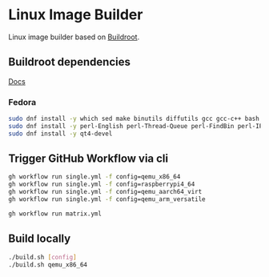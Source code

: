# Linux Image Builder

Linux image builder based on [Buildroot](https://buildroot.org).

## Buildroot dependencies

[Docs](https://buildroot.org/downloads/manual/manual.html#requirement)

### Fedora

```sh
sudo dnf install -y which sed make binutils diffutils gcc gcc-c++ bash patch gzip bzip2 tar cpio unzip rsync file bc findutils wget
sudo dnf install -y perl-English perl-Thread-Queue perl-FindBin perl-IPC-Cmd
sudo dnf install -y qt4-devel
```

## Trigger GitHub Workflow via cli

```sh
gh workflow run single.yml -f config=qemu_x86_64
gh workflow run single.yml -f config=raspberrypi4_64
gh workflow run single.yml -f config=qemu_aarch64_virt
gh workflow run single.yml -f config=qemu_arm_versatile

gh workflow run matrix.yml
```

## Build locally

```sh
./build.sh [config]
./build.sh qemu_x86_64
```
